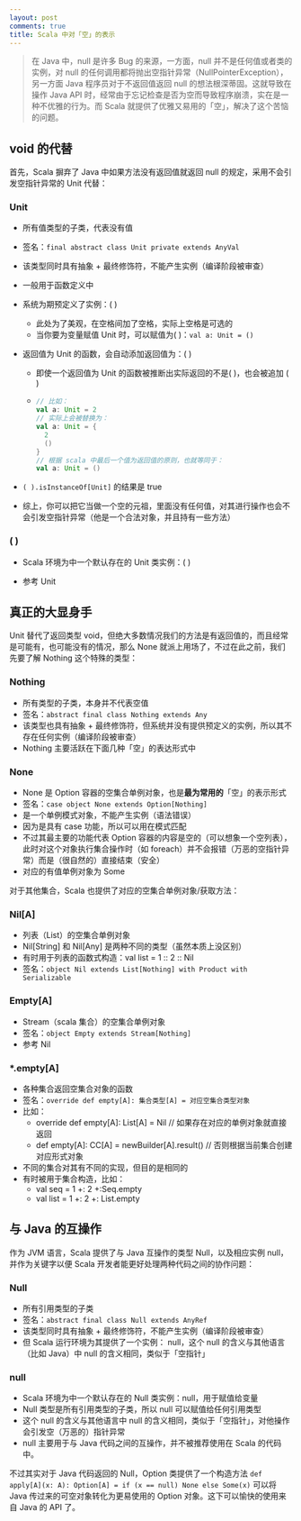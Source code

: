 ```yaml
---
layout: post
comments: true
title: Scala 中对「空」的表示
---
```

> 在 Java 中，null 是许多 Bug 的来源，一方面，null 并不是任何值或者类的实例，对 null 的任何调用都将抛出空指针异常（NullPointerException），另一方面 Java 程序员对于不返回值返回 null 的想法根深蒂固。这就导致在操作 Java API 时，经常由于忘记检查是否为空而导致程序崩溃，实在是一种不优雅的行为。而 Scala 就提供了优雅又易用的「空」，解决了这个苦恼的问题。

## void 的代替

首先，Scala 摒弃了 Java 中如果方法没有返回值就返回 null 的规定，采用不会引发空指针异常的 Unit 代替：

### Unit

  - 所有值类型的子类，代表没有值

  - 签名：`final abstract class Unit private extends AnyVal`

  - 该类型同时具有抽象 + 最终修饰符，不能产生实例（编译阶段被审查）

  - 一般用于函数定义中

  - 系统为期预定义了实例：( )

      - 此处为了美观，在空格间加了空格，实际上空格是可选的
      - 当你要为变量赋值 Unit 时，可以赋值为( )：`val a: Unit = ()`

  - 返回值为 Unit 的函数，会自动添加返回值为：( )
    - 即使一个返回值为 Unit 的函数被推断出实际返回的不是( )，也会被追加 ( )

    - ```scala
      // 比如：
      val a: Unit = 2
      // 实际上会被替换为：
      val a: Unit = {
        2 
        ()
      }
      // 根据 scala 中最后一个值为返回值的原则，也就等同于：
      val a: Unit = ()
      ```

  - `( ).isInstanceOf[Unit]` 的结果是 true

  - 综上，你可以把它当做一个空的元祖，里面没有任何值，对其进行操作也会不会引发空指针异常（他是一个合法对象，并且持有一些方法）

### ( )

  - Scala 环境为中一个默认存在的 Unit 类实例：( )

  - 参考 Unit

## 真正的大显身手

Unit 替代了返回类型 void，但绝大多数情况我们的方法是有返回值的，而且经常是可能有，也可能没有的情况，那么 None 就派上用场了，不过在此之前，我们先要了解 Nothing 这个特殊的类型：

### Nothing

  - 所有类型的子类，本身并不代表空值
  - 签名：`abstract final class Nothing extends Any`
  - 该类型也具有抽象 + 最终修饰符，但系统并没有提供预定义的实例，所以其不存在任何实例（编译阶段被审查）
  - Nothing 主要活跃在下面几种「空」的表达形式中
### None

- None 是 Option 容器的空集合单例对象，也是**最为常用的**「空」的表示形式
- 签名：`case object None extends Option[Nothing]`
- 是一个单例模式对象，不能产生实例（语法错误）
- 因为是具有 case 功能，所以可以用在模式匹配
- 不过其最主要的功能代表 Option 容器的内容是空的（可以想象一个空列表），此时对这个对象执行集合操作时（如 foreach）并不会报错（万恶的空指针异常）而是（很自然的）直接结束（安全）
- 对应的有值单例对象为 Some

对于其他集合，Scala 也提供了对应的空集合单例对象/获取方法：

### Nil[A]

  - 列表（List）的空集合单例对象
  - Nil[String] 和 Nil[Any] 是两种不同的类型（虽然本质上没区别）
  - 有时用于列表的函数式构造：val list = 1 :: 2 :: Nil
  - 签名：`object Nil extends List[Nothing] with Product with Serializable`

### Empty[A]

  - Stream（scala 集合）的空集合单例对象
  - 签名：`object Empty extends Stream[Nothing]`
  - 参考 Nil

### *.empty[A]

- 各种集合返回空集合对象的函数
- 签名：`override def empty[A]: 集合类型[A] = 对应空集合类型对象`
- 比如：
  - override def empty[A]: List[A] = Nil // 如果存在对应的单例对象就直接返回
  - def empty[A]: CC[A] = newBuilder[A].result() // 否则根据当前集合创建对应形式对象
- 不同的集合对其有不同的实现，但目的是相同的
- 有时被用于集合构造，比如：
  - val seq = 1 +: 2 +:Seq.empty
  - val list = 1 +: 2 +: List.empty

## 与 Java 的互操作

作为 JVM 语言，Scala 提供了与 Java 互操作的类型 Null，以及相应实例 null，并作为关键字以便 Scala 开发者能更好处理两种代码之间的协作问题：

### Null

- 所有引用类型的子类
- 签名：`abstract final class Null extends AnyRef`
- 该类型同时具有抽象 + 最终修饰符，不能产生实例（编译阶段被审查）
- 但 Scala 运行环境为其提供了一个实例： null，这个 null 的含义与其他语言（比如 Java）中 null 的含义相同，类似于「空指针」

### null

- Scala 环境为中一个默认存在的 Null 类实例：null，用于赋值给变量
- Null 类型是所有引用类型的子类，所以 null 可以赋值给任何引用类型
- 这个 null 的含义与其他语言中 null 的含义相同，类似于「空指针」，对他操作会引发空（万恶的）指针异常
- null 主要用于与 Java 代码之间的互操作，并不被推荐使用在 Scala 的代码中。

不过其实对于 Java 代码返回的 Null，Option 类提供了一个构造方法 `def apply[A](x: A): Option[A] = if (x == null) None else Some(x)` 可以将 Java 传过来的可空对象转化为更易使用的 Option 对象。这下可以愉快的使用来自 Java 的 API 了。
